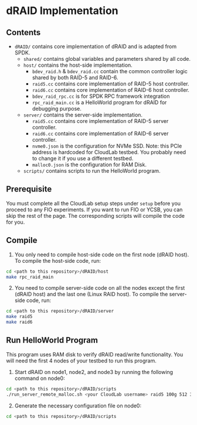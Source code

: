 # dRAID Implementation

## Contents

- `dRAID/` contains core implementation of dRAID and is adapted from SPDK.
  - `shared/` contains global variables and parameters shared by all code.
  - `host/` contains the host-side implementation.
    - `bdev_raid.h` & `bdev_raid.cc` contain the common controller logic shared by both RAID-5 and RAID-6.
    - `raid5.cc` contains core implementation of RAID-5 host controller.
    - `raid6.cc` contains core implementation of RAID-6 host controller.
    - `bdev_raid_rpc.cc` is for SPDK RPC framework integration
    - `rpc_raid_main.cc` is a HelloWorld program for dRAID for debugging purpose.
  - `server/` contains the server-side implementation.
    - `raid5.cc` contains core implementation of RAID-5 server controller.
    - `raid6.cc` contains core implementation of RAID-6 server controller.
    - `nvme0.json` is the configuration for NVMe SSD. Note: this PCIe address is hardcoded for CloudLab testbed. You probably need to change it if you use a different testbed.
    - `malloc0.json` is the configuration for RAM Disk.
  - `scripts/` contains scripts to run the HelloWorld program.

## Prerequisite

You must complete all the CloudLab setup steps under `setup` before you proceed to any FIO experiments.
If you want to run FIO or YCSB, you can skip the rest of the page. The corresponding scripts will compile the code for you.

## Compile

1. You only need to compile host-side code on the first node (dRAID host). To compile the host-side code, run:
```Bash
cd <path to this repository>/dRAID/host
make rpc_raid_main
```
2. You need to compile server-side code on all the nodes except the first (dRAID host) and the last one (Linux RAID host). To compile the server-side code, run:
```Bash
cd <path to this repository>/dRAID/server
make raid5
make raid6
```

## Run HelloWorld Program

This program uses RAM disk to verify dRAID read/write functionality. You will need the first 4 nodes of your testbed to run this program.

1. Start dRAID on node1, node2, and node3 by running the following command on node0:
```Bash
cd <path to this repository>/dRAID/scripts
./run_server_remote_malloc.sh <your CloudLab username> raid5 100g 512 3 1 # enter yes when it prompts
```

2. Generate the necessary configuration file on node0:
```Bash
cd <path to this repository>/dRAID/scripts

```
